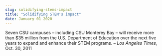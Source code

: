 ```yaml
---
slug: solidifying-stems-impact
title: "Solidifying STEM's impact"
date: January 01 2020
---
```


<p>Seven CSU campuses – including CSU Monterey Bay – will receive more than $35 million from the U.S. Department of Education over the next five years to expand and enhance their STEM programs. – <em>Los Angeles Times</em>, Oct. 30, 2011
</p>
